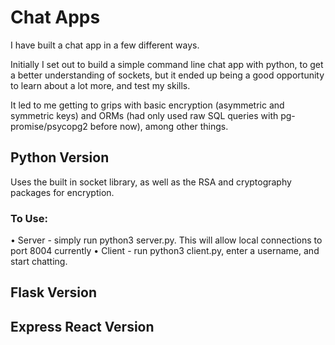 # Chat Apps

I have built a chat app in a few different ways. 

Initially I set out to build a simple command line chat app with python, to get a better understanding of sockets, but it ended up being a good opportunity to learn about a lot more, and test my skills. 

It led to me getting to grips with basic encryption (asymmetric and symmetric keys) and ORMs (had only used raw SQL queries with pg-promise/psycopg2 before now), among other things. 

## Python Version
Uses the built in socket library, as well as the RSA and cryptography packages for encryption. 

### To Use:
• Server - simply run python3 server.py. This will allow local connections to port 8004 currently
• Client - run python3 client.py, enter a username, and start chatting. 

## Flask Version

## Express React Version
